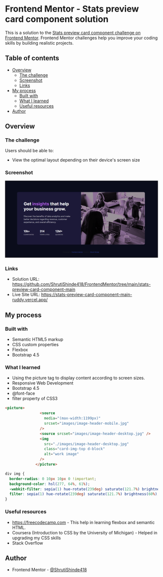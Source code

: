 # Frontend Mentor - Stats preview card component solution

This is a solution to the [Stats preview card component challenge on Frontend Mentor](https://www.frontendmentor.io/challenges/stats-preview-card-component-8JqbgoU62). Frontend Mentor challenges help you improve your coding skills by building realistic projects. 

## Table of contents

- [Overview](#overview)
  - [The challenge](#the-challenge)
  - [Screenshot](#screenshot)
  - [Links](#links)
- [My process](#my-process)
  - [Built with](#built-with)
  - [What I learned](#what-i-learned)
  - [Useful resources](#useful-resources)
- [Author](#author)

## Overview

### The challenge

Users should be able to:

- View the optimal layout depending on their device's screen size

### Screenshot

![stats-preview-card-component-main/Screenshot.PNG](./Screenshot.PNG)


### Links

- Solution URL: https://github.com/ShrutiShinde418/FrontendMentor/tree/main/stats-preview-card-component-main
- Live Site URL: https://stats-preview-card-component-main-ruddy.vercel.app/
## My process

### Built with

- Semantic HTML5 markup
- CSS custom properties
- Flexbox
- Bootstrap 4.5


### What I learned

- Using the picture tag to display content according to screen sizes.
- Responsive Web Development
- Bootstrap 4.5
- @font-face
- filter property of CSS3

```html
<picture>
                <source
                  media="(max-width:1199px)"
                  srcset="images/image-header-mobile.jpg"
                />
                <source srcset="images/image-header-desktop.jpg" />
                <img
                  src="./images/image-header-desktop.jpg"
                  class="card-img-top d-block"
                  alt="work image"
                />
              </picture>
```
```css
div img {
  border-radius: 0 10px 10px 0 !important;
  background-color: hsl(277, 64%, 61%);
  -webkit-filter: sepia(1) hue-rotate(239deg) saturate(121.7%) brightness(60%);
  filter: sepia(1) hue-rotate(239deg) saturate(121.7%) brightness(60%);
}
```

### Useful resources

- https://freecodecamp.com - This help in learning flexbox and semantic HTML.
- Coursera (Introduction to CSS by the University of Michigan) - Helped in upgrading my CSS skills
- Stack Overflow


## Author

- Frontend Mentor - [@ShrutiShinde418](https://www.frontendmentor.io/profile/ShrutiShinde418)


